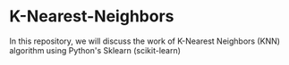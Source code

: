 # K-Nearest-Neighbors
In this repository, we will discuss the work of K-Nearest Neighbors (KNN) algorithm using Python's Sklearn (scikit-learn)
